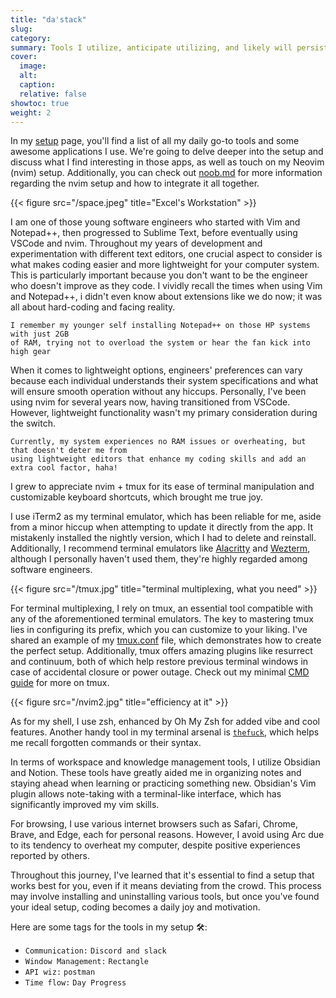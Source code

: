 ```yaml
---
title: "da'stack"
slug:
category:
summary: Tools I utilize, anticipate utilizing, and likely will persist in utilizing
cover:
  image:
  alt:
  caption:
  relative: false
showtoc: true
weight: 2
---
```


In my [setup](/setup/) page, you'll find a list of all my daily go-to tools and some awesome applications I use. We're going to delve deeper into the setup and discuss what I find interesting in those apps, as well as touch on my Neovim (nvim) setup. Additionally, you can check out [noob.md](/journal/regarding_nvim/) for more information regarding the nvim setup and how to integrate it all together.


{{< figure src="/space.jpeg" title="Excel's Workstation"  >}}

I am one of those young software engineers who started with Vim and Notepad++, then progressed to Sublime Text, before eventually using VSCode and nvim. Throughout my years of development and experimentation with different text editors, one crucial aspect to consider is what makes coding easier and more lightweight for your computer system. This is particularly important because you don't want to be the engineer who doesn't improve as they code. I vividly recall the times when using Vim and Notepad++, i didn't even know about extensions like we do now; it was all about hard-coding and facing reality.  
```
I remember my younger self installing Notepad++ on those HP systems with just 2GB 
of RAM, trying not to overload the system or hear the fan kick into high gear
```
When it comes to lightweight options, engineers' preferences can vary because each individual understands their system specifications and what will ensure smooth operation without any hiccups. Personally, I've been using nvim for several years now, having transitioned from VSCode. However, lightweight functionality wasn't my primary consideration during the switch.

```
Currently, my system experiences no RAM issues or overheating, but that doesn't deter me from 
using lightweight editors that enhance my coding skills and add an extra cool factor, haha!
```
I grew to appreciate nvim + tmux for its ease of terminal manipulation and customizable keyboard shortcuts, which brought me true joy.

I use iTerm2 as my terminal emulator, which has been reliable for me, aside from a minor hiccup when attempting to update it directly from the app. It mistakenly installed the nightly version, which I had to delete and reinstall. Additionally, I recommend terminal emulators like [Alacritty](https://alacritty.org) and [Wezterm](https://wezfurlong.org/wezterm/index.html), although I personally haven't used them, they're highly regarded among software engineers.

{{< figure src="/tmux.jpg" title="terminal multiplexing, what you need"  >}}

For terminal multiplexing, I rely on tmux, an essential tool compatible with any of the aforementioned terminal emulators. The key to mastering tmux lies in configuring its prefix, which you can customize to your liking. I've shared an example of my [tmux.conf](https://github.com/Dudeiebot/dotall/blob/master/config/.tmux.conf) file, which demonstrates how to create the perfect setup. Additionally, tmux offers amazing plugins like resurrect and continuum, both of which help restore previous terminal windows in case of accidental closure or power outage. Check out my minimal [CMD guide](https://github.com/Dudeiebot/dotall/blob/master/noob.md) for more on tmux.

{{< figure src="/nvim2.jpg" title="efficiency at it"  >}}

As for my shell, I use zsh, enhanced by Oh My Zsh for added vibe and cool features. Another handy tool in my terminal arsenal is [`thefuck`](https://github.com/nvbn/thefuck), which helps me recall forgotten commands or their syntax.

In terms of workspace and knowledge management tools, I utilize Obsidian and Notion. These tools have greatly aided me in organizing notes and staying ahead when learning or practicing something new. Obsidian's Vim plugin allows note-taking with a terminal-like interface, which has significantly improved my vim skills.

For browsing, I use various internet browsers such as Safari, Chrome, Brave, and Edge, each for personal reasons. However, I avoid using Arc due to its tendency to overheat my computer, despite positive experiences reported by others.

Throughout this journey, I've learned that it's essential to find a setup that works best for you, even if it means deviating from the crowd. This process may involve installing and uninstalling various tools, but once you've found your ideal setup, coding becomes a daily joy and motivation.

Here are some tags for the tools in my setup 🛠️:
- `Communication:` `Discord and slack`
- `Window Management:` `Rectangle`
- `API wiz:` `postman`
- `Time flow:` `Day Progress`
